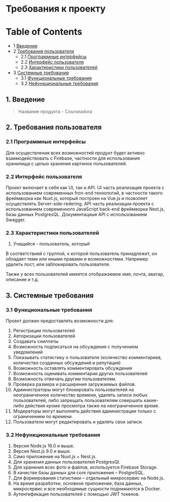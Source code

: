 # Требования к проекту 

Table of Contents
=================
* 1 [Введение](#1-введение)
* 2 [Требования пользователя](#2-требования-пользователя)
  * 2.1 [Программные интерфейсы](#21-программные-интерфейсы)
  * 2.2 [Интерфейс пользователя](#22-интерфейс-пользователя)
  * 2.3 [Характеристики пользователей](#23-характеристики-пользователей)
* 3 [Системные требования](#3-системные-требования)
  * 3.1 [Функциональные требования](#31-функциональные-требования)
  * 3.2 [Нефункциональные требования](#32-нефункциональные-требования)

## 1. Введение
> Название продукта - Courseadora

## 2. Требования пользователя

### 2.1 Программные интерфейсы
Для осуществления всех возможностей продукт будет активно взаимодействовать с Firebase, частности для использования хранилища с целью хранения картинок пользователей.

### 2.2 Интерфейс пользователя
Проект включает в себя как UI, так и API.
UI часть реализация проекта с использованием современных fron-end технологий, в частности такого фреймворка как Nuxt.js, который построен на Vue.js и позволяет осуществлять Server-side-redering.
API часть реализации проекта с использованием современного JavaScript back-end фреймворка Nest.js, базы данных PostgresQL. Документациыя API c использованием Swagger.

### 2.3 Характеристики пользователей

1. Учащийся - пользователь, который 

В соответствией с группой, к которой пользователь принадлежит, он обладает теми или иными правами и возможностями. Например удалить пост, или заблокировать пользователя.

Также у всех пользователей имеется отображаемое имя, почта, аватар, описание и т.д.

## 3. Системные требования

### 3.1 Функциональные требования
Проект должен предоставлять возможности для:
1. Регистрации пользователей
2. Авторизации пользователей
3. Создавать сниппеты
4. Возможность подписаться на обсуждения с получением уведомлений
5. Показывать статистику о пользователе (количество комментариев, количество созданных обсуждений и репутация)
6. Возможность оставлять комментировать обсуждения
7. Возможность оценивать комментарии других пользователей
8. Возможность отвечать другим пользователям.
9. Проверка размера и расширения загружаемых файлов.
10. Администраторы могут блокировать пользователей на неограниченное количество времени, удалять записи любых пользователей, либо запрещать пользователям совершать какие-либо действия кроме просмотра также на неограниченное время.
11. Модераторы могут выполнять действия администрации только с ограничением по времени.
12. Пользователи могут редактировать и удалять свои записи.

### 3.2 Нефункциональные требования
1. Версия Node.js 16.0 и выше.
2. Версия Nest.js 9.0 и выше.
3. Само приложение на Nuxt.js + Nest.js.
4. Для хранения данных пользователей PostgresQl.
5. Для хранения всех фото и файлов, используется Firebase Storage.
6. В качестве базы данных для core приложения – PostgreSQL.
7. Для формирования статистики – отдельный микросервис на Node.js.
9. На время разработки, основное приложение, база данных, микросервис и все необходимые сущности поднимаются в Docker.
10. Аутентификация пользователей с помощью JWT токенов.
